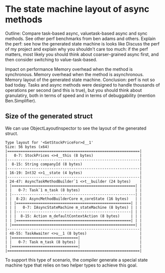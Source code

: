 # The state machine layout of async methods

Outline:
Compare task-based async, valuetask-based async and sync methods. See other perf benchmarks from ben adams and others.
Explain the perf: see how the generated state machine is looks like
Discuss the perf of my project and explain why you shouldn't care too much: if the perf matters, most likely you should think about coarser-grained async first, and then consider switching to value-task-based.

Impact on performance
Memory overhead when the method is synchronous.
Memory overhead when the method is asynchronous.
Memory layout of the generated state machine.
Conclusion: perf is not so bad today. Tasks and async methods were designed to handle thousands of operations per second (and this is true), but you should think about granulatiry, both in terms of speed and in terms of debuggability (mention Ben.Simplifier).


## Size of the generated struct
We can use ObjectLayoutInspector to see the layout of the generated struct.

```
Type layout for '<GetStockPriceFor>d__1'
Size: 56 bytes (x64)
|============================================================|
|   0-7: StockPrices <>4__this (8 bytes)                     |
|------------------------------------------------------------|
|  8-15: String companyId (8 bytes)                          |
|------------------------------------------------------------|
| 16-19: Int32 <>1__state (4 bytes)                          |
|------------------------------------------------------------|
| 24-47: AsyncTaskMethodBuilder`1 <>t__builder (24 bytes)    |
| |========================================================| |
| |   0-7: Task`1 m_task (8 bytes)                         | |
| |--------------------------------------------------------| |
| |  8-23: AsyncMethodBuilderCore m_coreState (16 bytes)   | |
| | |====================================================| | |
| | |   0-7: IAsyncStateMachine m_stateMachine (8 bytes) | | |
| | |----------------------------------------------------| | |
| | |  8-15: Action m_defaultContextAction (8 bytes)     | | |
| | |====================================================| | |
| |========================================================| |
|------------------------------------------------------------|
| 48-55: TaskAwaiter <>u__1 (8 bytes)                        |
| |==============================|                           |
| |   0-7: Task m_task (8 bytes) |                           |
| |==============================|                           |
|============================================================|
```

To support this type of scenario, the compiler generate a special state machine type that relies on two helper types to achieve this goal.